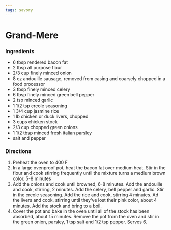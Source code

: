 ```yaml
---
tags: savory
---
```

# Grand-Mere

### Ingredients
- 6 tbsp rendered bacon fat
- 2 tbsp all purpose flour
- 2/3 cup finely minced onion
- 8 oz andouille sausage, removed from casing and coarsely chopped in a food processor
- 3 tbsp finely minced celery
- 6 tbsp finely minced green bell pepper
- 2 tsp minced garlic
- 1 1/2 tsp creole seasoning
- 1 3/4 cup jasmine rice
- 1 lb chicken or duck livers, chopped
- 3 cups chicken stock
- 2/3 cup chopped green onions
- 1 1/2 tbsp minced fresh italian parsley
- salt and pepper

### Directions
1. Preheat the oven to 400 F
2. In a large ovenproof pot, heat the bacon fat over medium heat. Stir in the flour and cook stirring frequently until the mixture turns a medium brown color. 5-8 minutes
3. Add the onions and cook until browned, 6-8 minutes. Add the andouille and cook, stirring, 2 minutes. Add the celery, bell pepper and garlic. Stir in the creole seasoning. Add the rice and cook, stirring 4 minutes. Ad the livers and cook, stirring until they've lost their pink color, about 4 minutes. Add the stock and bring to a boil.
4. Cover the pot and bake in the oven until all of the stock has been absorbed, about 15 minutes. Remove the pot from the oven and stir in the green onion, parsley, 1 tsp salt and 1/2 tsp pepper. Serves 6.
